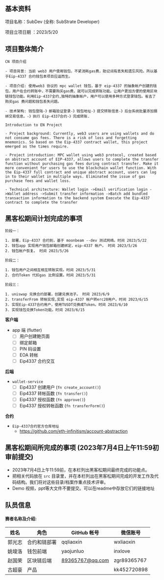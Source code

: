 ## 基本资料

项目名称：SubDev (全称: SubStrate Developer)

项目立项日期 ：2023/5/20

## 项目整体简介
```
CN 项目介绍

- 项目背景: 当前 web3 用户使用钱包，不紧消耗gas费，助记词有丢失和遗忘风险。所以基于Eip-4337 合约钱包本项目应运而生。

- 项目介绍: 使用web3 协议的 mpc wallet 钱包，基于 eip-4337 的抽象帐户创建的钱包，用户在合约转账中，不需要购买gas费，就可以完成转账功能。让用户更加方便的使用区块链钱包功能。利用Eip-4337全约,独特的抽象帐户，用户可以使用多种方式登录钱包。省去了购买gas 费问题和钱包丢失问题。

- 技术架构: 钱包登陆-》邮箱验证登录-》钱包地址-》提交转账信息-》后台系统批量添加捆绑交易信息。-》执行 Eip-4337合约-》完成转账.
```
```
Introduction to EN Project

- Project background: Currently, web3 users are using wallets and do not consume gas fees. There is a risk of loss and forgetting mnemonics. So based on the Eip-4337 contract wallet, this project emerged as the times require.

- Project introduction: MPC wallet using web3 protocol, created based on abstract account of EIP-4337, allows users to complete the transfer function without purchasing gas fees during contract transfer. Make it more convenient for users to use the blockchain wallet function. With the Eip-4337 full contract and unique abstract account, users can log in to their wallet in multiple ways. Eliminated the issue of gas purchase fees and wallet loss.

- Technical architecture: Wallet login ->Email verification login ->Wallet address ->Submit transfer information ->Batch add bundled transaction information to the backend system Execute the Eip-4337 contract to complete the transfer
```
## 黑客松期间计划完成的事项

```
阶段一：

1. 部署，Eip-4337 合约到，基于 moonbeam --dev 测试网络。时间 2023/5/22
2. 钱包app 实现用户钱包邮箱创建绑定，eip-4337 帐户。 时间 2023/5/26
2. 钱包帐户恢复。 时间 2023/5/26
```
```
阶段二：

1. 钱包用户之间相互相互转账实现。时间 2023/5/31
2. 合约Token 代扣gas 比例设置。时间 2023/5/31
```
```
阶段三：

1. uniswap 兑换合约部署，创建兑换池子。 时间 2023/6/9
2. transferFrom 转帐实现,实现 eip-4337 帐户转erc20用户。时间 2023/6/15
3. 实现Eip-4337合约用户，使用TUSDT兑换成Token。时间 2023/6/10
3. 实现钱包兑换Token功能。时间 2023/6/15
```

**客户端**

- app 端 (flutter)
  - [ ] 用户创建鲍页面
  - [ ] 绑定邮箱
  - [ ] PIN 码设置
  - [ ] EOA 转帐
  - [ ] Eip4337 合约交互

**后端**

- `wallet-service`
  - [ ] Eip4337 创建用户 (`fn create_account()`)
  - [ ] Eip4337 转帐函数 (`fn transfer()`)
  - [ ] Eip4337 授权函数 (`fn approve()`)
  - [ ] Eip4337 授权转帐函数 (`fn transferForm()`)

**合约**

- `Eip-4337合约官方仓库地址`
  - https://github.com/eth-infinitism/account-abstraction

## 黑客松期间所完成的事项 (2023年7月4日上午11:59初审前提交)

- 2023年7月4日上午11:59前，在本栏列出黑客松期间最终完成的功能点。
- 把相关代码放在 `src` 目录里，并在本栏列出在黑客松期间完成的开发工作及代码结构。我们将对这些目录/档案作重点技术评审。
- Demo 视频，ppt等大文件不要提交。可以在readme中存放它们的链接地址

## 队员信息

#### 赛者名称及介绍:

| 姓名         | 角色         | GitHub 帐号  | 微信账号     |
| ----------- | ----------- | ----------- | ----------- |
| 郭光志       | 合约和链部署  | qqliaoxin   | wxliaoxin   |
| 姚竣洛       | 钱包前端     | yaojunluo   | inxlove   |
| 赵国荣       | 区块链后端   | 89365767@qq.com  | zgr89365767   |
| 古超豪       | 产品        |             | kk452720898   |